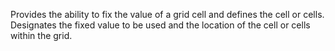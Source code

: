 Provides the ability to fix the value of a grid cell and defines the cell or cells. Designates the fixed value to be used and the location of the cell or cells within the grid.